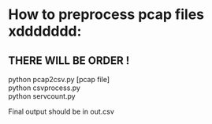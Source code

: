 # How to preprocess pcap files xddddddd:

## THERE WILL BE ORDER !

python pcap2csv.py [pcap file] <br />
python csvprocess.py <br />
python servcount.py  <br />

Final output should be in out.csv


